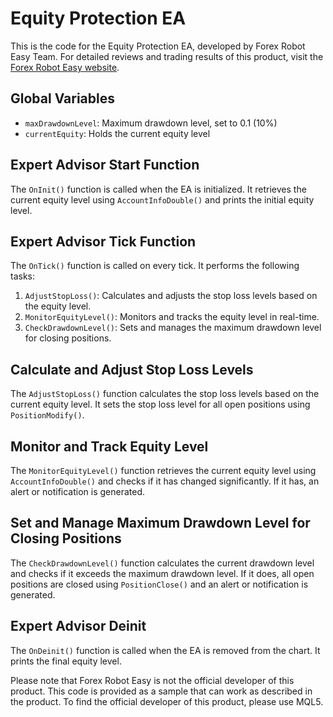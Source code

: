 # Equity Protection EA

This is the code for the Equity Protection EA, developed by Forex Robot Easy Team. For detailed reviews and trading results of this product, visit the [Forex Robot Easy website](https://forexroboteasy.com/forex-robot-review/equity-protection-ea-review-the-position-manager-for-forex/).

## Global Variables

- `maxDrawdownLevel`: Maximum drawdown level, set to 0.1 (10%)
- `currentEquity`: Holds the current equity level

## Expert Advisor Start Function

The `OnInit()` function is called when the EA is initialized. It retrieves the current equity level using `AccountInfoDouble()` and prints the initial equity level.

## Expert Advisor Tick Function

The `OnTick()` function is called on every tick. It performs the following tasks:

1. `AdjustStopLoss()`: Calculates and adjusts the stop loss levels based on the equity level.
2. `MonitorEquityLevel()`: Monitors and tracks the equity level in real-time.
3. `CheckDrawdownLevel()`: Sets and manages the maximum drawdown level for closing positions.

## Calculate and Adjust Stop Loss Levels

The `AdjustStopLoss()` function calculates the stop loss levels based on the current equity level. It sets the stop loss level for all open positions using `PositionModify()`.

## Monitor and Track Equity Level

The `MonitorEquityLevel()` function retrieves the current equity level using `AccountInfoDouble()` and checks if it has changed significantly. If it has, an alert or notification is generated.

## Set and Manage Maximum Drawdown Level for Closing Positions

The `CheckDrawdownLevel()` function calculates the current drawdown level and checks if it exceeds the maximum drawdown level. If it does, all open positions are closed using `PositionClose()` and an alert or notification is generated.

## Expert Advisor Deinit

The `OnDeinit()` function is called when the EA is removed from the chart. It prints the final equity level.

Please note that Forex Robot Easy is not the official developer of this product. This code is provided as a sample that can work as described in the product. To find the official developer of this product, please use MQL5.
